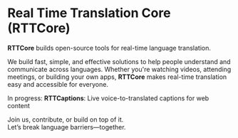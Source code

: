 # Real Time Translation Core (RTTCore)

**RTTCore** builds open-source tools for real-time language translation.

We build fast, simple, and effective solutions to help people understand and communicate across languages. Whether you're watching videos, attending meetings, or building your own apps, **RTTCore** makes real-time translation easy and accessible for everyone.

In progress: **RTTCaptions**: Live voice-to-translated captions for web content

Join us, contribute, or build on top of it.  
Let’s break language barriers—together.
